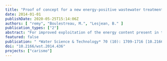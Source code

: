```yaml
---
title: "Proof of concept for a new energy-positive wastewater treatment scheme"
date: 2014-01-01
publishDate: 2020-05-25T15:14:06Z
authors: [ "remy", "Boulestreau, M.", "Lesjean, B." ]
publication_types: ["2"]
abstract: "For improved exploitation of the energy content present in the organic matter of raw sewage, an innovative concept for treatment of municipal wastewater is tested in pilot trials and assessed in energy balance and operational costs. The concept is based on a maximum extraction of organic matter into the sludge via coagulation, flocculation and microsieving (100 µm mesh size) to increase the energy recovery in anaerobic sludge digestion and decrease aeration demand for carbon mineralisation. Pilot trials with real wastewater yield an extraction of 70–80% of total chemical oxygen demand into the sludge while dosing 15–20 mg/L Al and 5–7 mg/L polymer with stable operation of the microsieve and effluent limits below 2–3 mg/L total phosphorus. Anaerobic digestion of the microsieve sludge results in high biogas yields of 600 NL/kg organic dry matter input (oDMin) compared to 430 NL/kg oDMin for mixed sludge from a conventional activated sludge process. The overall energy balance for a 100,000 population equivalent (PE) treatment plant (including biofilter for post-treatment with full nitrification and denitrification with external carbon source) shows that the new concept is an energy-positive treatment process with comparable effluent quality than conventional processes, even when including energy demand for chemicals production. Estimated operating costs for electricity and chemicals are in the same range for conventional activated sludge processes and the new concept."
featured: false
publication: " *Water Science & Technology* 70 (10): 1709-1716 [10.2166/wst.2014.436](https://doi.org/10.2166/wst.2014.436)"
doi: "10.2166/wst.2014.436"
projects: ["carismo"]
---
```



